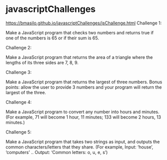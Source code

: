 # javascriptChallenges

https://bmasilo.github.io/javascriptChallenges/jsChallenge.html
Challenge 1:

Make a JavaScript program that checks two numbers and returns true if one of the numbers is 65 or if their sum is 65.


Challenge 2:

Make a JavaScript program that returns the area of a triangle where the lengths of its three sides are 7, 8, 9.


Challenge 3:

Make a JavaScript program that returns the largest of three numbers. Bonus points: allow the user to provide 3 numbers and your program will return the largest of the three.


Challenge 4: 

Make a JavaScript program to convert any number into hours and minutes. (For example, 71 will become 1 hour, 11 minutes; 133 will become 2 hours, 13 minutes.)


Challenge 5:

Make a JavaScript program that takes two strings as input, and outputs the common characters/letters that they share. (For example, Input: ‘house’, ‘computers’ .. Output: ‘Common letters: o, u, e, s’)
